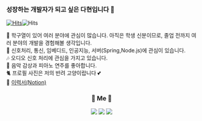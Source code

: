 ### 성장하는 개발자가 되고 싶은 다현입니다 👋

[![Hits](https://hits.seeyoufarm.com/api/count/incr/badge.svg?url=https%3A%2F%2Fgithub.com%2Fdefwdahyun0&count_bg=%2379C83D&title_bg=%23555555&icon=&icon_color=%23E7E7E7&title=hits&edge_flat=false)](https://hits.seeyoufarm.com)![Hits](https://img.shields.io/github/followers/DahyeonWoo?label=Follow)

🔭 학구열이 있어 여러 분야에 관심이 많습니다. 아직은 학생 신분이므로, 졸업 전까지 여러 분야의 개발을 경험해볼 생각입니다. <br>
🌱 신호처리, 통신, 임베디드, 인공지능, 서버(Spring,Node.js)에 관심이 있습니다. <br>
🎶 오디오 신호 처리에 관심을 가지고 있습니다. <br>
🎹 음악 감상과 피아노 연주를 좋아합니다. <br>
🐈 프로필 사진은 저의 반려 고양이랍니다 💕 <br>
💁 [이력서(Notion)](https://flowery-slipper-d90.notion.site/Resume-07a1f07286594a7bbeb296d2678e5f92) <br>


<h3 align="center">🍒 Me 🍒 </h3>
<p align="center">
  <a href="mailto:wdh112139@gmail.com"><img src="https://img.shields.io/badge/Gmail-d14836?style=flat-square&logo=Gmail&logoColor=white&link=wdh112139@gmail.com"/></a>
  <a href="https://nali.tistory.com"><img src="http://img.shields.io/badge/-Review%20Blog-yellow?style=flat-square&logo=github&link=https://nali.tistory.com"/></a>
  <a href="https://velog.io/@dahyeon"><img src="http://img.shields.io/badge/-Tech%20Blog-green?style=flat-square&logo=github&link=https://velog.io/@dahyeon"/></a>
</p>

